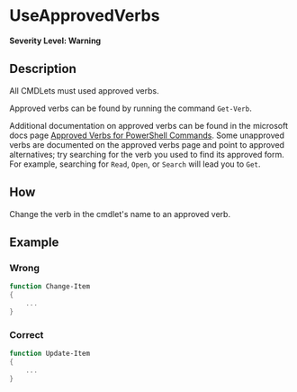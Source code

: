 # UseApprovedVerbs

**Severity Level: Warning**

## Description

All CMDLets must used approved verbs.

Approved verbs can be found by running the command `Get-Verb`.

Additional documentation on approved verbs can be found in the microsoft docs page
[Approved Verbs for PowerShell Commands](https://docs.microsoft.com/powershell/developer/cmdlet/approved-verbs-for-windows-powershell-commands).
Some unapproved verbs are documented on the approved verbs page and point to approved alternatives;
try searching for the verb you used to find its approved form.
For example, searching for `Read`, `Open`, or `Search` will lead you to `Get`.

## How

Change the verb in the cmdlet's name to an approved verb.

## Example

### Wrong

``` PowerShell
function Change-Item
{
    ...
}
````

### Correct

``` PowerShell
function Update-Item
{
    ...
}
```
